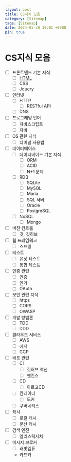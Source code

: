 ```yaml
---
layout: post
title: CS지식 모음
category: [Sitemap]
tags: [Sitemap]
date: 2024-05-30 19:01 +0900
pin: true
---
```

# CS지식 모음

- [ ] 프론트엔드 기본 지식
  - [ ] [HTML](../html-기본/)
  - [ ] CSS
  - [ ] Jquery
- [ ] 인터넷
  - [ ] HTTP
    - [ ] RESTful API
  - [ ] DNS
- [ ] 프로그래밍 언어
  - [ ] 자바스크립트
  - [ ] 자바
- [ ] OS 관련 지식
  - [ ] 터미널 사용법
- [ ] 데이터베이스
  - [ ] 데이터베이스 기본 지식
    - [ ] ORM
    - [ ] ACID
    - [ ] N+1 문제
  - [ ] RDB
    - [ ] SQLite
    - [ ] MySQL
    - [ ] Maria
    - [ ] SQL 서버
    - [ ] Oracle
    - [ ] PostgreSQL
  - [ ] NoSQL
    - [ ] Mongo
- [ ] 버전 컨트롤
  - [ ] 깃, 깃허브
- [ ] 웹 프레임워크
  - [ ] 스프링
- [ ] 테스트
  - [ ] 유닛 테스트
  - [ ] 통합 테스트
- [ ] 인증 관련
  - [ ] 인증
  - [ ] 인가
  - [ ] OAuth
- [ ] 보안 관련 지식
  - [ ] https
  - [ ] CORS
  - [ ] OWASP
- [ ] 개발 방법론
  - [ ] TDD
  - [ ] DDD
- [ ] 클라우드 서비스
  - [ ] AWS
  - [ ] 에저
  - [ ] GCP
- [ ] 배포 관련
  - [ ] CI
    - [ ] 깃허브 액션
    - [ ] 젠킨스
  - [ ] CD
    - [ ] 아르고CD
  - [ ] 컨테이너
    - [ ] 도커
  - [ ] 쿠버네티스
- [ ] 캐시
  - [ ] 로컬 캐시
  - [ ] 분산 캐시
- [ ] 검색 엔진
  - [ ] 엘리스틱서치
- [ ] 메시지 브로커
  - [ ] 래빗엠퓨
  - 카프카

